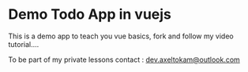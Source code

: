 # Demo Todo App in vuejs
This is a demo app to teach you vue basics, fork and follow my video tutorial....

To be part of my private lessons contact : dev.axeltokam@outlook.com
